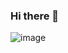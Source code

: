 ### Hi there 👋
![image](https://github.com/QuangD23AT250/QuangD23AT250/assets/145293304/a6baacf7-ef74-4fc1-9b0b-8420d162ba27)

<!--
**QuangD23AT250/QuangD23AT250** is a ✨ _special_ ✨ repository because its `README.md` (this file) appears on your GitHub profile.

Here are some ideas to get you started:

- 🔭 I’m currently working on ...
- 🌱 I’m currently learning ...
- 👯 I’m looking to collaborate on ...
- 🤔 I’m looking for help with ...
- 💬 Ask me about ...
- 📫 How to reach me: ...
- 😄 Pronouns: ...
- ⚡ Fun fact: ...
-->
